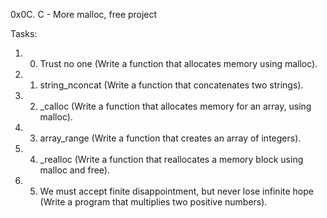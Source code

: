 0x0C. C - More malloc, free project

Tasks:
1. 0. Trust no one (Write a function that allocates memory using malloc).
2. 1. string_nconcat (Write a function that concatenates two strings).
3. 2. _calloc (Write a function that allocates memory for an array, using malloc).
4. 3. array_range (Write a function that creates an array of integers).
5. 4. _realloc (Write a function that reallocates a memory block using malloc and free).
6. 5. We must accept finite disappointment, but never lose infinite hope (Write a program that multiplies two positive numbers).

